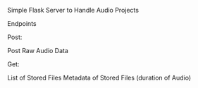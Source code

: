 Simple Flask Server to Handle Audio Projects

Endpoints

Post:

Post Raw Audio Data

Get:

List of Stored Files
Metadata of Stored Files (duration of Audio)
